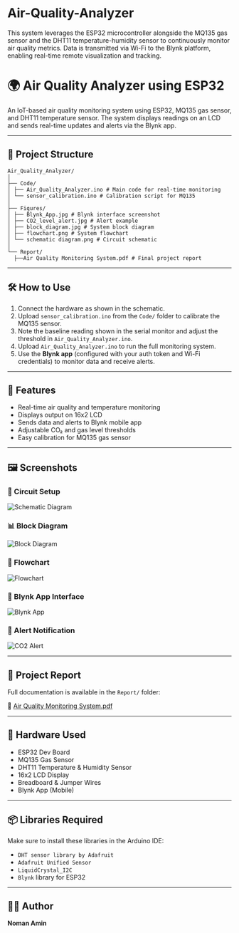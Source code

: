 # Air-Quality-Analyzer
This system leverages the ESP32 microcontroller alongside the MQ135 gas sensor and the DHT11 temperature-humidity sensor to continuously monitor air quality metrics. Data is transmitted via Wi-Fi to the Blynk platform, enabling real-time remote visualization and tracking.


# 🌍 Air Quality Analyzer using ESP32

An IoT-based air quality monitoring system using ESP32, MQ135 gas sensor, and DHT11 temperature sensor. The system displays readings on an LCD and sends real-time updates and alerts via the Blynk app.

---

## 📁 Project Structure
```
Air_Quality_Analyzer/
│
├── Code/
│ ├── Air_Quality_Analyzer.ino # Main code for real-time monitoring
│ └── sensor_calibration.ino # Calibration script for MQ135
│
├── Figures/
│ ├── Blynk_App.jpg # Blynk interface screenshot
│ ├── CO2_level_alert.jpg # Alert example
│ ├── block_diagram.jpg # System block diagram
│ ├── flowchart.png # System flowchart
│ └── schematic diagram.png # Circuit schematic
│
└── Report/
  ├──Air Quality Monitoring System.pdf # Final project report

```
---

## 🛠️ How to Use

1. Connect the hardware as shown in the schematic.
2. Upload `sensor_calibration.ino` from the `Code/` folder to calibrate the MQ135 sensor.
3. Note the baseline reading shown in the serial monitor and adjust the threshold in `Air_Quality_Analyzer.ino`.
4. Upload `Air_Quality_Analyzer.ino` to run the full monitoring system.
5. Use the **Blynk app** (configured with your auth token and Wi-Fi credentials) to monitor data and receive alerts.

---

## 📱 Features

- Real-time air quality and temperature monitoring
- Displays output on 16x2 LCD
- Sends data and alerts to Blynk mobile app
- Adjustable CO₂ and gas level thresholds
- Easy calibration for MQ135 gas sensor

---

## 🖼️ Screenshots

### 🔧 Circuit Setup
![Schematic Diagram](Air_Quality_Analyzer/Figures/schematic_diagram.png)

### 📊 Block Diagram
![Block Diagram](Air_Quality_Analyzer/Figures/block_diagram.jpg)

### 🔄 Flowchart
![Flowchart](Air_Quality_Analyzer/Figures/flowchart.png)

### 📱 Blynk App Interface
![Blynk App](Air_Quality_Analyzer/Figures/Blynk_App.jpg)

### 🚨 Alert Notification
![CO2 Alert](Air_Quality_Analyzer/Figures/CO2_level_alert.jpg)

---

## 📄 Project Report

Full documentation is available in the `Report/` folder:

📘 [Air Quality Monitoring System.pdf](Air_Quality_Analyzer/Report/Air%20Quality%20Monitoring%20System.pdf)

---

## 🧰 Hardware Used

- ESP32 Dev Board
- MQ135 Gas Sensor
- DHT11 Temperature & Humidity Sensor
- 16x2 LCD Display
- Breadboard & Jumper Wires
- Blynk App (Mobile)

---

## 📦 Libraries Required

Make sure to install these libraries in the Arduino IDE:

- `DHT sensor library by Adafruit`
- `Adafruit Unified Sensor`
- `LiquidCrystal_I2C`
- `Blynk` library for ESP32

---

## 👨‍💻 Author

**Noman Amin**  
 



